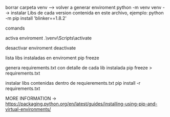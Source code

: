 borrar carpeta venv
--> volver a generar enviroment python -m venv venv
--> instalar Libs de cada version contenida en este archivo, ejemplo: python -m pip install 'blinker==1.8.2'

comands

activa enviroment
.\venv\Scripts\activate

desactivar enviroment
deactivate

lista libs instaladas en enviroment
pip freeze

genera requirements.txt con detalle de cada lib instalada
pip freeze > requirements.txt

instalar libs contenidas dentro de requierements.txt
pip install -r requirements.txt

MORE INFORMATION -> https://packaging.python.org/en/latest/guides/installing-using-pip-and-virtual-environments/

